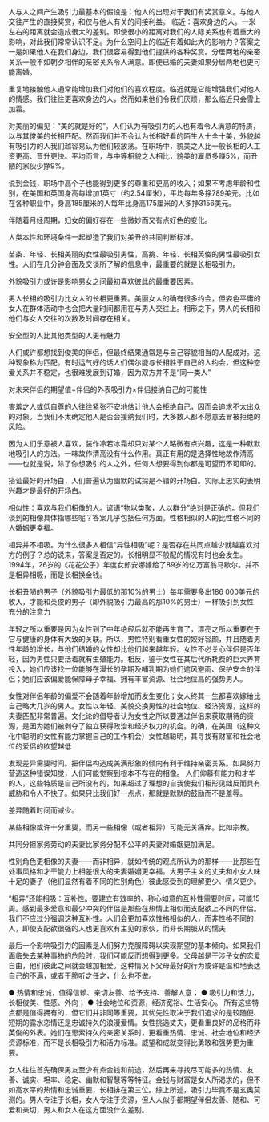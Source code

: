 人与人之间产生吸引力最基本的假设是：他人的出现对于我们有奖赏意义。与他人交往产生的直接奖赏，和仅与他人有关的间接利益。
临近：喜欢身边的人。一米左右的距离就会造成很大的差别。即使很小的距离对我们的人际关系也有着重大的影响，对此我们常常认识不足。为什么空间上的临近有着如此大的影响力？答案之一是如果他人在我们身边，我们很容易得到他们提供的各种奖赏。分居两地的亲密关系一般不如朝夕相伴的亲密关系令人满意。即便已婚的夫妻如果分居两地也更可能离婚。

重复地接触他人通常能增加我们对他们的喜欢程度。临近就是它能增强我们对他人的情感。我们往往更喜欢身边的人，然而如果他们令我们厌烦，那么临近只会雪上加霜。

对美丽的偏见：“美的就是好的”。人们认为有吸引力的人也有着令人满意的特质，以与其俊美的长相匹配。然而我们并不会认为长相好看的陌生人十全十美，外貌越有吸引力的人我们越容易认为他们较放荡。在职场中，貌美之人比一般长相的人工资更高、晋升更快。平均而言，与中等相貌之人相比，貌美的雇员多赚5%，而丑陋的家伙少挣9%。

说到金钱，职场中高个子也能得到更多的尊重和更高的收入；如果不考虑年龄和性别，在美国和英国身高每增加1英寸（约2.54厘米），平均每年多挣789美元。比如在各种职业中，身高185厘米的人每年比身高175厘米的人多挣3156美元。

伴随着月经周期，妇女的偏好存在一些微妙而又有点好色的变化。

人类本性和环境条件一起塑造了我们对美丑的共同判断标准。

苗条、年轻、长相美丽的女性最吸引男性，高挑、年轻、长相英俊的男性最吸引女性。人们在几分钟会面及交谈所了解的信息中，最重要的就是长相吸引力。

外貌吸引力或许是影响男女之间最初喜欢彼此的最重要因素。

男人长相的吸引力比女人的长相更重要。美丽女人的确有很多约会，但姿色平庸的女人在群体活动中也会把大量时间都用在与男人交往上。相形之下，男人的长相和他们与女人交往的次数及时间存在相关。

安全型的人比其他类型的人更有魅力

人们或许都想找到俊美的伴侣，但最终结果通常是与自己容貌相当的人配成对。这种现象称为匹配。有时运气好的话人们偶尔能与长相胜于自己的人约会，但这种恋爱关系并不稳定，也很难发展到订婚，因为双方并不是“同一类人”

对未来伴侣的期望值=伴侣的外表吸引力×伴侣接纳自己的可能性

害羞之人或低自尊的人往往紧张不安地估计他人会拒绝自己，因而会追求不太出众的对象。当我们不太确定他人是否会接纳我们时，大多数人都不愿意去冒被拒绝的风险。

因为人们乐意被人喜欢，装作冷若冰霜却只对某个人略微有点兴趣，这是一种默默地吸引人的方法。一味故作清高没有什么作用。真正有用的是选择性地故作清高——也就是说，除了你想吸引的人之外，任何人想要得到你都是可望而不可即的。

搭讪最好的开场白，人们普遍认为幽默的试探是不错的开场白。实际上忠实的表明兴趣才是最好的开场白。

相似性：喜欢与我们相像的人。谚语“物以类聚，人以群分”绝对是正确的。但我们谈到的相像具体指哪些呢？答案几乎包括任何方面。性格相似的人的比性格不同的人婚姻更幸福。

相异并不相吸。为什么很多人相信“异性相吸”呢？是否存在共同点越少就越喜欢对方的例子？总的说来，答案是否定的。长相明显不般配的情况有时也会发生。1994年，26岁的《花花公子》年度女郎安娜嫁给了89岁的亿万富翁马歇尔。并不是相异相吸，而是长相换金钱。

长相丑陋的男子（外貌吸引力最低的那10%的男士）每年需要多出186 000美元的收入，才能和英俊的男子（即外貌吸引力最高的那10%的男士）一样吸引到女性充分的注意力

年轻之所以重要是因为女性到了中年绝经后就不能再生育了，漂亮之所以重要在于它与健康的身体有大致的关联。所以，男性特别看重女性的姣好容颜，并且随着男性年龄的增长，与他们结婚的女性却比他们越来越年轻。女性不必关心伴侣是否年轻，因为男性只要活着就有生殖能力。相反，鉴于女性在其后代所耗费的巨大养育投入，她们应该找一位能够在漫长的孕期及哺乳期为她们遮风避雨、保护安全的伴侣；她们应该偏爱能保障母子幸福、拥有丰富资源、社会地位高的强势男人。

女性对伴侣年龄的偏爱不会随着年龄增加而发生变化；女人终其一生都喜欢嫁给比自己略大几岁的男人。女性以年轻、美貌交换男性的社会地位、经济资源，这样的夫妻匹配非常普遍。文化论的倡导者认为女性之所以要通过伴侣来获取期待的资源，是因为她们被剥夺了独立获得政治和经济权力的机会。的确，在美国（这种文化中聪明的女性有能力掌握自己的工作机会）女性越聪明，其寻找有财富和社会地位的爱侣的欲望越低

发现差异需要时间。把伴侣构造成美满形象的倾向有利于维持亲密关系。如果努力营造这种错误知觉，人们可能觉察到根本不存在的相像。
人们仰慕有能力和才华的人，这些特质是自己所没有的，如果超过了理想的自我使我们相形见绌反而具有威胁和令人不快了。如果只比我们好一点点，那就是默默的鼓励而不是羞辱。

差异随着时间而减少。

某些相像或许十分重要，而另一些相像（或者相异）可能无关痛痒。比如宗教。

共同分担家务劳动的夫妻比家务分配不公平的夫妻对婚姻更加满足。

性别角色更相像的夫妻——而非相异，就如传统的观点所认为的那样——比那些在处事风格和才干能力上相差很大的夫妻婚姻更幸福。大男子主义的丈夫和小女人味十足的妻子（他们显然有着不同的性别角色）彼此感受到的理解更少、情义更少。

“相异”还能相吸：互补性。要建立有效率的、称心如意的互补性需要时间，可能15周。感到最多爱意和最少冲突的伴侣是那些在热情上相似而支配欲上不同的伴侣。我们不应过分强调这种互补性。人们会更加喜欢性格相似的人，而非性格不同的人，即使支配欲很强的人也更喜欢有主见的家伙，而非长期服从的懦夫

最后一个影响吸引力的因素是人们努力克服障碍以实现期望的基本倾向。如果我们面临失去某种事物的危险时，我们可能反而想得到更多。父母越是干涉子女的恋爱自由，他们彼此之间就会越加相爱。这种情况下父母最好的行为或许是温和地表达自己的不满，或者干脆听之任之，什么也不做。

● 热情和忠诚，值得信赖、亲切友善、给予支持、善解人意；
● 吸引力和活力，长相俊美、性感、外向；
● 社会地位和资源，经济宽裕、生活安心。
所有这些特点都是值得拥有的，但它们并非同等重要，其优先性取决于我们追求的是较随便、短期的露水恋情还是忠诚持久的浪漫爱情。女性挑选丈夫，更看重良好的品格而非英俊的外表。她们在思索持久的亲密关系时，更看重热情、忠诚、社会地位和经济资源标准，而不是长相吸引力和活力标准。威望和成就变得比勇敢和强势更为重要。

女人往往首先确保男友至少有点金钱和前途，然后再来寻找尽可能多的热情、友善、诚实、坦率、稳定、幽默和智慧等等特征。金钱与财富是女人所渴求的，但不如高水平的热情和忠诚重要，长相排在第三位。综上所述，吸引力毕竟不是玄奥莫测的。男人专注于长相，女人专注于资源，但人人似乎都期望伴侣友善、随和、可爱和亲切，男人和女人在这方面没什么差别。
